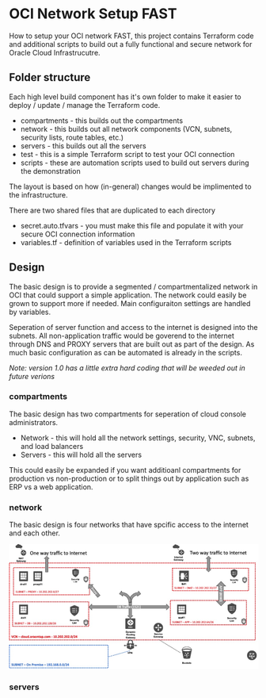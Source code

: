 # OCI Network Setup FAST

How to setup your OCI network FAST, this project contains Terraform code and additional scripts to build out a fully functional and secure network for Oracle Cloud Infrastrucutre.

## Folder structure

Each high level build component has it's own folder to make it easier to deploy / update / manage the Terraform code.

- compartments - this builds out the compartments
- network - this builds out all network components (VCN, subnets, security lists, route tables, etc.)
- servers - this builds out all the servers
- test - this is a simple Terraform script to test your OCI connection
- scripts - these are automation scripts used to build out servers during the demonstration

The layout is based on how (in-general) changes would be implimented to the infrastructure.

There are two shared files that are duplicated to each directory

- secret.auto.tfvars - you must make this file and populate it with your secure OCI connection information
- variables.tf - definition of variables used in the Terraform scripts

## Design

The basic design is to provide a segmented / compartmentalized network in OCI that could support a simple application.  The network could easily be grown to support more if needed.  Main configuraiton settings are handled by variables.

Seperation of server function and access to the internet is designed into the subnets.  All non-application traffic would be goverend to the internet through DNS and PROXY servers that are built out as part of the design.  As much basic configuration as can be automated is already in the scripts.

*Note: version 1.0 has a little extra hard coding that will be weeded out in future verions*

### compartments

The basic design has two compartments for seperation of cloud console administrators.

- Network - this will hold all the network settings, security, VNC, subnets, and load balancers
- Servers - this will hold all the servers

This could easily be expanded if you want additioanl compartments for production vs non-production or to split things out by application such as ERP vs a web application.

### network

The basic design is four networks that have spcific access to the internet and each other.



![Alt text](./network-diagram.jpg)

### servers

